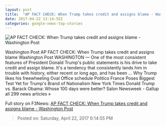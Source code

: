 ```yaml
---
layout: post
title:  "AP FACT CHECK: When Trump takes credit and assigns blame - Washington Post"
date: 2017-04-22 13:14:55Z
categories: google-news-top-stories
---
```


![AP FACT CHECK: When Trump takes credit and assigns blame - Washington Post](https://images.washingtonpost.com/?url=http://img.washingtonpost.com/blogs/fact-checker/files/2017/02/2300-trumpclaims0221.jpg&w=1484&op=resize&opt=1&filter=antialias)

Washington Post AP FACT CHECK: When Trump takes credit and assigns blame Washington Post WASHINGTON — One of the most consistent features of President Donald Trump's public statements is his drive to take credit and assign blame. It's a tendency that consistently lands him in trouble with history, either recent or long ago, and has been ... Why Trump likes his freewheeling Oval Office schedule Politico France Poses Biggest Test Yet for Trump's Brand of Nationalism New York Times Donald Trump vs. Barack Obama: Whose 100 days were better? Salon Newsweek - Gallup all 299 news articles »


Full story on F3News: [AP FACT CHECK: When Trump takes credit and assigns blame - Washington Post](http://www.f3nws.com/n/urmFj)

> Posted on: Saturday, April 22, 2017 6:14:55 PM
